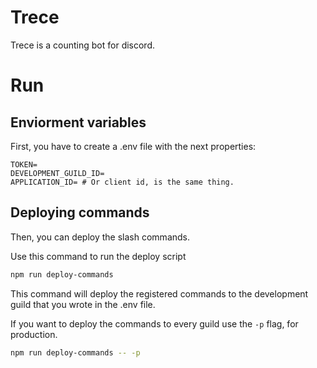 # Trece

Trece is a counting bot for discord.

# Run
## Enviorment variables
First, you have to create a .env file with the next properties:
```env
TOKEN=
DEVELOPMENT_GUILD_ID=
APPLICATION_ID= # Or client id, is the same thing.
```

## Deploying commands
Then, you can deploy the slash commands.

Use this command to run the deploy script
```bash
npm run deploy-commands
```

This command will deploy the registered commands to the development guild that you wrote in the .env file.

If you want to deploy the commands to every guild use the `-p` flag, for production.
```bash 
npm run deploy-commands -- -p
```
